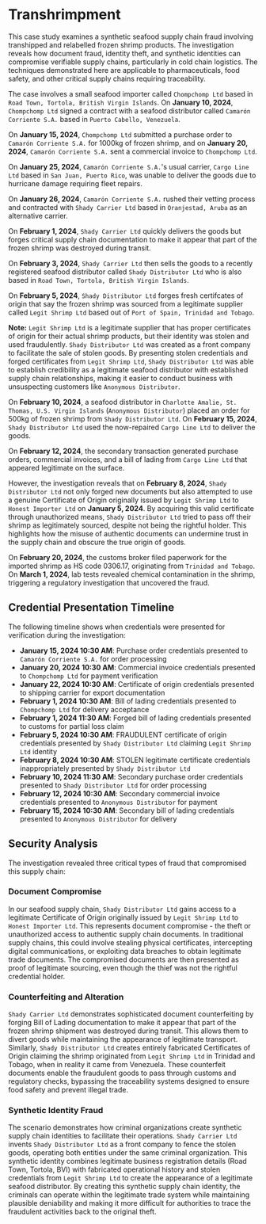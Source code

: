 # Transhrimpment

This case study examines a synthetic seafood supply chain fraud involving transhipped and relabelled frozen shrimp products.
The investigation reveals how document fraud, identity theft, and synthetic identities can compromise verifiable supply chains, particularly in cold chain logistics.
The techniques demonstrated here are applicable to pharmaceuticals, food safety, and other critical supply chains requiring traceability.

The case involves a small seafood importer called `Chompchomp Ltd` based in `Road Town, Tortola, British Virgin Islands`.
On **January 10, 2024**, `Chompchomp Ltd` signed a contract with a seafood distributor called `Camarón Corriente S.A.` based in `Puerto Cabello, Venezuela`.

On **January 15, 2024**, `Chompchomp Ltd` submitted a purchase order to `Camarón Corriente S.A.` for 1000kg of frozen shrimp, and on **January 20, 2024**, `Camarón Corriente S.A.` sent a commercial invoice to `Chompchomp Ltd`.

On **January 25, 2024**, `Camarón Corriente S.A.`'s usual carrier, `Cargo Line Ltd` based in `San Juan, Puerto Rico`, was unable to deliver the goods due to hurricane damage requiring fleet repairs.

On **January 26, 2024**, `Camarón Corriente S.A.` rushed their vetting process and contracted with `Shady Carrier Ltd` based in `Oranjestad, Aruba` as an alternative carrier.

On **February 1, 2024**, `Shady Carrier Ltd` quickly delivers the goods but forges critical supply chain documentation to make it appear that part of the frozen shrimp was destroyed during transit.

On **February 3, 2024**, `Shady Carrier Ltd` then sells the goods to a recently registered seafood distributor called `Shady Distributor Ltd` who is also based in `Road Town, Tortola, British Virgin Islands`.

On **February 5, 2024**, `Shady Distributor Ltd` forges fresh certifcates of origin that say the frozen shrimp was sourced from a legitimate supplier called `Legit Shrimp Ltd` based out of `Port of Spain, Trinidad and Tobago`.

**Note:** `Legit Shrimp Ltd` is a legitimate supplier that has proper certificates of origin for their actual shrimp products, but their identity was stolen and used fraudulently. `Shady Distributor Ltd` was created as a front company to facilitate the sale of stolen goods. By presenting stolen credentials and forged certificates from `Legit Shrimp Ltd`, `Shady Distributor Ltd` was able to establish credibility as a legitimate seafood distributor with established supply chain relationships, making it easier to conduct business with unsuspecting customers like `Anonymous Distributor`.

On **February 10, 2024**, a seafood distributor in `Charlotte Amalie, St. Thomas, U.S. Virgin Islands` (`Anonymous Distributor`) placed an order for 500kg of frozen shrimp from `Shady Distributor Ltd`. On **February 15, 2024**, `Shady Distributor Ltd` used the now-repaired `Cargo Line Ltd` to deliver the goods.

On **February 12, 2024**, the secondary transaction generated purchase orders, commercial invoices, and a bill of lading from `Cargo Line Ltd` that appeared legitimate on the surface.

However, the investigation reveals that on **February 8, 2024**, `Shady Distributor Ltd` not only forged new documents but also attempted to use a genuine Certificate of Origin originally issued by `Legit Shrimp Ltd` to `Honest Importer Ltd` on **January 5, 2024**. By acquiring this valid certificate through unauthorized means, `Shady Distributor Ltd` tried to pass off their shrimp as legitimately sourced, despite not being the rightful holder. This highlights how the misuse of authentic documents can undermine trust in the supply chain and obscure the true origin of goods.

On **February 20, 2024**, the customs broker filed paperwork for the imported shrimp as HS code 0306.17, originating from `Trinidad and Tobago`.
On **March 1, 2024**, lab tests revealed chemical contamination in the shrimp, triggering a regulatory investigation that uncovered the fraud.

## Credential Presentation Timeline

The following timeline shows when credentials were presented for verification during the investigation:

- **January 15, 2024 10:30 AM**: Purchase order credentials presented to `Camarón Corriente S.A.` for order processing
- **January 20, 2024 10:30 AM**: Commercial invoice credentials presented to `Chompchomp Ltd` for payment verification
- **January 22, 2024 10:30 AM**: Certificate of origin credentials presented to shipping carrier for export documentation
- **February 1, 2024 10:30 AM**: Bill of lading credentials presented to `Chompchomp Ltd` for delivery acceptance
- **February 1, 2024 11:30 AM**: Forged bill of lading credentials presented to customs for partial loss claim
- **February 5, 2024 10:30 AM**: FRAUDULENT certificate of origin credentials presented by `Shady Distributor Ltd` claiming `Legit Shrimp Ltd` identity
- **February 8, 2024 10:30 AM**: STOLEN legitimate certificate credentials inappropriately presented by `Shady Distributor Ltd`
- **February 10, 2024 11:30 AM**: Secondary purchase order credentials presented to `Shady Distributor Ltd` for order processing
- **February 12, 2024 10:30 AM**: Secondary commercial invoice credentials presented to `Anonymous Distributor` for payment
- **February 15, 2024 10:30 AM**: Secondary bill of lading credentials presented to `Anonymous Distributor` for delivery

## Security Analysis

The investigation revealed three critical types of fraud that compromised this supply chain:

### Document Compromise
In our seafood supply chain, `Shady Distributor Ltd` gains access to a legitimate Certificate of Origin originally issued by `Legit Shrimp Ltd` to `Honest Importer Ltd`. This represents document compromise - the theft or unauthorized access to authentic supply chain documents. In traditional supply chains, this could involve stealing physical certificates, intercepting digital communications, or exploiting data breaches to obtain legitimate trade documents. The compromised documents are then presented as proof of legitimate sourcing, even though the thief was not the rightful credential holder.

### Counterfeiting and Alteration
`Shady Carrier Ltd` demonstrates sophisticated document counterfeiting by forging Bill of Lading documentation to make it appear that part of the frozen shrimp shipment was destroyed during transit. This allows them to divert goods while maintaining the appearance of legitimate transport. Similarly, `Shady Distributor Ltd` creates entirely fabricated Certificates of Origin claiming the shrimp originated from `Legit Shrimp Ltd` in Trinidad and Tobago, when in reality it came from Venezuela. These counterfeit documents enable the fraudulent goods to pass through customs and regulatory checks, bypassing the traceability systems designed to ensure food safety and prevent illegal trade.

### Synthetic Identity Fraud
The scenario demonstrates how criminal organizations create synthetic supply chain identities to facilitate their operations. `Shady Carrier Ltd` invents `Shady Distributor Ltd` as a front company to fence the stolen goods, operating both entities under the same criminal organization. This synthetic identity combines legitimate business registration details (Road Town, Tortola, BVI) with fabricated operational history and stolen credentials from `Legit Shrimp Ltd` to create the appearance of a legitimate seafood distributor. By creating this synthetic supply chain identity, the criminals can operate within the legitimate trade system while maintaining plausible deniability and making it more difficult for authorities to trace the fraudulent activities back to the original theft.
